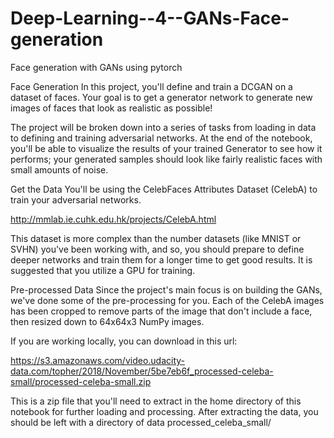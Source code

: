 # Deep-Learning--4--GANs-Face-generation
Face generation with GANs using pytorch

Face Generation
In this project, you'll define and train a DCGAN on a dataset of faces. 
Your goal is to get a generator network to generate new images of faces that look as realistic as possible!

The project will be broken down into a series of tasks from loading in data to defining and training adversarial networks. 
At the end of the notebook, you'll be able to visualize the results of your trained Generator to see how it performs; 
your generated samples should look like fairly realistic faces with small amounts of noise.

Get the Data
You'll be using the CelebFaces Attributes Dataset (CelebA) to train your adversarial networks.

http://mmlab.ie.cuhk.edu.hk/projects/CelebA.html


This dataset is more complex than the number datasets (like MNIST or SVHN) you've been working with, and so, 
you should prepare to define deeper networks and train them for a longer time to get good results. 
It is suggested that you utilize a GPU for training.

Pre-processed Data
Since the project's main focus is on building the GANs, we've done some of the pre-processing for you. Each of the CelebA images has been cropped to remove parts of the image that don't include a face, 
then resized down to 64x64x3 NumPy images. 


If you are working locally, you can download in this url:

https://s3.amazonaws.com/video.udacity-data.com/topher/2018/November/5be7eb6f_processed-celeba-small/processed-celeba-small.zip

This is a zip file that you'll need to extract in the home directory of this notebook for further loading and processing. 
After extracting the data, you should be left with a directory of data processed_celeba_small/
